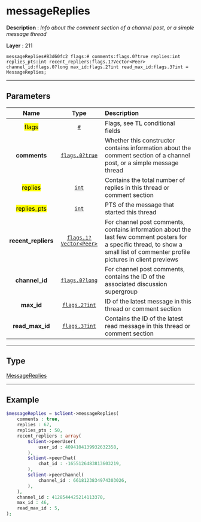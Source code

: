 # messageReplies

**Description** : *Info about the comment section of a channel post, or a simple message thread*

**Layer** : 211

```tl
messageReplies#83d60fc2 flags:# comments:flags.0?true replies:int replies_pts:int recent_repliers:flags.1?Vector<Peer> channel_id:flags.0?long max_id:flags.2?int read_max_id:flags.3?int = MessageReplies;
```

---

## Parameters

| Name | Type | Description |
| :---: | :---: | :--- |
| <mark>flags</mark> | [`#`](type/#) | Flags, see TL conditional fields |
| **comments** | [`flags.0?true`](type/true) | Whether this constructor contains information about the comment section of a channel post, or a simple message thread |
| <mark>replies</mark> | [`int`](type/int) | Contains the total number of replies in this thread or comment section |
| <mark>replies_pts</mark> | [`int`](type/int) | PTS of the message that started this thread |
| **recent_repliers** | [`flags.1?Vector<Peer>`](type/Peer) | For channel post comments, contains information about the last few comment posters for a specific thread, to show a small list of commenter profile pictures in client previews |
| **channel_id** | [`flags.0?long`](type/long) | For channel post comments, contains the ID of the associated discussion supergroup |
| **max_id** | [`flags.2?int`](type/int) | ID of the latest message in this thread or comment section |
| **read_max_id** | [`flags.3?int`](type/int) | Contains the ID of the latest read message in this thread or comment section |

---

## Type

[MessageReplies](type/MessageReplies)

---

## Example

```php
$messageReplies = $client->messageReplies(
	comments : true,
	replies : 67,
	replies_pts : 50,
	recent_repliers : array(
		$client->peerUser(
			user_id : 4094104139932632358,
		),
		$client->peerChat(
			chat_id : -1655126483813603219,
		),
		$client->peerChannel(
			channel_id : 6618123834974303026,
		),
	),
	channel_id : 4128544425214113370,
	max_id : 46,
	read_max_id : 5,
);
```